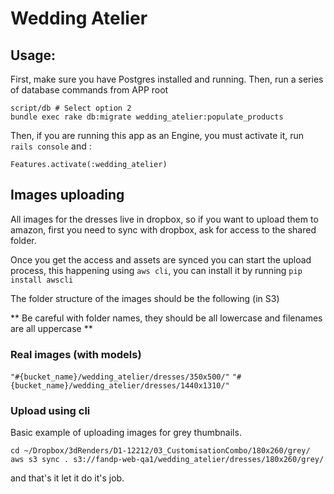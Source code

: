 # Wedding Atelier
## Usage:
First, make sure you have Postgres installed and running.
Then, run a series of database commands from APP root
```
script/db # Select option 2
bundle exec rake db:migrate wedding_atelier:populate_products
```

Then, if you are running this app as an Engine, you must activate it, run `rails console` and :
```
Features.activate(:wedding_atelier)
```

## Images uploading

All images for the dresses live in dropbox, so if you want to upload them to amazon, first you need to sync with dropbox, ask for access to the shared folder.

Once you get the access and assets are synced you can start the upload process, this happening using `aws cli`, you can install it by running `pip install awscli`

The folder structure of the images should be the following (in S3)

** Be careful with folder names, they should be all lowercase and filenames are all uppercase **


### Real images (with models)

`"#{bucket_name}/wedding_atelier/dresses/350x500/"`
`"#{bucket_name}/wedding_atelier/dresses/1440x1310/"`


### Upload using cli

Basic example of uploading images for grey thumbnails.

`cd ~/Dropbox/3dRenders/D1-12212/03_CustomisationCombo/180x260/grey/`
`aws s3 sync . s3://fandp-web-qa1/wedding_atelier/dresses/180x260/grey/`

and that's it let it do it's job.
